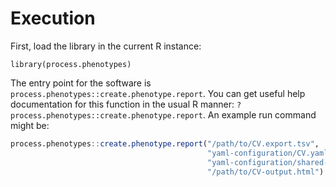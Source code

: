 # Execution

First, load the library in the current R instance:

`library(process.phenotypes)`

The entry point for the software is `process.phenotypes::create.phenotype.report`. 
You can get useful help documentation for this function
in the usual R manner: `?process.phenotypes::create.phenotype.report`. An example
run command might be:

```r
process.phenotypes::create.phenotype.report("/path/to/CV.export.tsv",
                                            "yaml-configuration/CV.yaml",
                                            "yaml-configuration/shared-models.yaml",
                                            "/path/to/CV-output.html")
```

